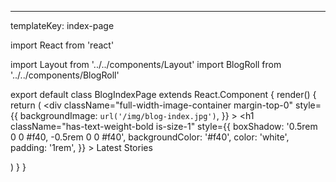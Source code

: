 ---
templateKey: index-page

import React from 'react'

import Layout from '../../components/Layout'
import BlogRoll from '../../components/BlogRoll'

export default class BlogIndexPage extends React.Component {
  render() {
    return (
      <Layout>
        <div
          className="full-width-image-container margin-top-0"
          style={{
            backgroundImage: `url('/img/blog-index.jpg')`,
          }}
        >
          <h1
            className="has-text-weight-bold is-size-1"
            style={{
              boxShadow: '0.5rem 0 0 #f40, -0.5rem 0 0 #f40',
              backgroundColor: '#f40',
              color: 'white',
              padding: '1rem',
            }}
          >
            Latest Stories
          </h1>
        </div>
        <section className="section">
          <div className="container">
            <div className="content">
              <BlogRoll />
            </div>
          </div>
        </section>
      </Layout>
    )
  }
}